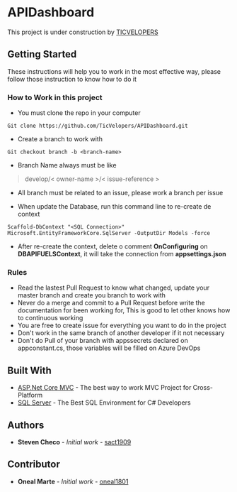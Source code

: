 # APIDashboard

This project is under construction by <a href='https://ticvelopers.com'>TICVELOPERS</a>

## Getting Started

These instructions will help you to work in the most effective way, please follow those instruction to know how to do it

### How to Work in this project

* You must clone the repo in your computer

```
Git clone https://github.com/TicVelopers/APIDashboard.git
```

* Create a branch to work with

```
Git checkout branch -b <branch-name>
```

* Branch Name always must be like

>develop/< owner-name >/< issue-reference >

* All branch must be related to an issue, please work a branch per issue

* When update the Database, run this command line to re-create de context

```
Scaffold-DbContext "<SQL Connection>" Microsoft.EntityFrameworkCore.SqlServer -OutputDir Models -force
```

* After re-create the context, delete o comment <b>OnConfiguring</b> on <b>DBAPIFUELSContext</b>, it will take the connection from <b>appsettings.json</b>

### Rules
* Read the lastest Pull Request to know what changed, update your master branch and create you branch to work with
* Never do a merge and commit to a Pull Request before write the documentation for been working for, This is good to let other knows how to continuous working
* You are free to create issue for everything you want to do in the project
* Don't work in the same branch of another developer if it not necessary
* Don't do Pull of your branch with appssecrets declared on appconstant.cs, those variables will be filled on Azure DevOps

## Built With

* [ASP.Net Core MVC](https://docs.microsoft.com/en-us/aspnet/core/mvc/overview?view=aspnetcore-3.1) - The best way to work MVC Project for Cross-Platform
* [SQL Server](https://www.microsoft.com/en-us/sql-server/sql-server-downloads) - The Best SQL Environment for C# Developers

## Authors

* **Steven Checo** - *Initial work* - [sact1909](https://github.com/sact1909)


## Contributor

* **Oneal Marte** - *Initial work* - [oneal1801](https://github.com/oneal1801)